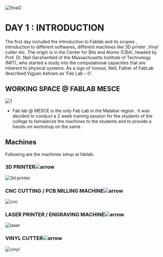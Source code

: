 
![final2](https://user-images.githubusercontent.com/32665041/31853479-f3fb2068-b63d-11e7-813f-8eefc70d17aa.png)

# DAY 1 : INTRODUCTION 

The first day included the introduction to Fablab and its scopes , introduction to different softwares, different machines like 3D printer ,Vinyl cutter etc. 
The origin is in the Center for Bits and Atoms (CBA), headed by Prof. Dr. Neil Gershenfeld of the Massachusetts Institute of Technology (MIT), who started a study into the computational capacities that are inherent to physical systems. As a sign of honour, Neil, Father of FabLab described Vigyan Ashram as ‘Fab Lab – 0’.

## WORKING SPACE @ FABLAB MESCE


![1](https://user-images.githubusercontent.com/32665041/31853240-350e4408-b63a-11e7-96b7-a7e9e87c14c8.jpg)

* Fab lab @ MESCE is the only Fab Lab in the Malabar region . It was decided to conduct a 2 week training session for the students of the college to famialarize the machines to the students and to provide a hands-on workshop on the same .

## Machines 

Following are the machines setup at fablab.

### 3D PRINTER![arrow](https://user-images.githubusercontent.com/32665041/31853971-d1617f9e-b646-11e7-9234-4bdc5b0d7dc2.png)

![3d printer](https://user-images.githubusercontent.com/32665041/31853900-a7ea9d54-b645-11e7-83ca-212abe0c9f6c.png)

### CNC CUTTING / PCB MILLING MACHINE![arrow](https://user-images.githubusercontent.com/32665041/31853971-d1617f9e-b646-11e7-9234-4bdc5b0d7dc2.png)

![cnc](https://user-images.githubusercontent.com/32665041/31853901-a8577d0c-b645-11e7-8214-5a91cd2afe55.png)

### LASER PRINTER / ENGRAVING MACHINE![arrow](https://user-images.githubusercontent.com/32665041/31853971-d1617f9e-b646-11e7-9234-4bdc5b0d7dc2.png)

![laser](https://user-images.githubusercontent.com/32665041/31853902-a8b4140e-b645-11e7-835b-af7c34c57e1e.png)

### VINYL CUTTER![arrow](https://user-images.githubusercontent.com/32665041/31853971-d1617f9e-b646-11e7-9234-4bdc5b0d7dc2.png)

![vinyl](https://user-images.githubusercontent.com/32665041/31853903-a910ba42-b645-11e7-83af-5a0b0a02cd75.png)


